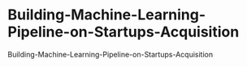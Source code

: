 # Building-Machine-Learning-Pipeline-on-Startups-Acquisition
Building-Machine-Learning-Pipeline-on-Startups-Acquisition
